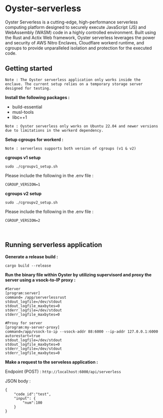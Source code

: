 # Oyster-serverless

Oyster Serverless is a cutting-edge, high-performance serverless computing platform designed to securely execute JavaScript (JS) and WebAssembly (WASM) code in a highly controlled environment. Built using the Rust and Actix Web framework, Oyster serverless leverages the power and security of AWS Nitro Enclaves, Cloudflare workerd runtime, and cgroups to provide unparalleled isolation and protection for the executed code.

## Getting started

`Note : The Oyster serverless application only works inside the enclave. The current setup relies on a temporary storage server designed for testing.`

<b>Install the following packages : </b>

* build-essential 
* musl-tools
* libc++1

`Note : Oyster serverless only works on Ubuntu 22.04 and newer versions due to limitations in the workerd dependency.`

<b>Setup cgroups for workerd :</b>

`Note : serverless supports both version of cgroups (v1 & v2)`

<b>cgroups v1 setup</b>
```
sudo ./cgroupv1_setup.sh
```

Please include the following in the .env file : 

```
CGROUP_VERSION=1
```

<b>cgroups v2 setup</b>
```
sudo ./cgroupv2_setup.sh
```

Please include the following in the .env file : 

```
CGROUP_VERSION=2
```


</br>

## Running serverless application

<b>Generate a release build :</b>

```
cargo build --release
```

<b>Run the binary file within Oyster by utilizing supervisord and proxy the server using a vsock-to-IP proxy : </b>
```
#Server
[program:server]
command= /app/serverlessrust
stdout_logfile=/dev/stdout
stdout_logfile_maxbytes=0
stderr_logfile=/dev/stdout
stderr_logfile_maxbytes=0

#Proxy for server
[program:my-server-proxy]
command=/app/vsock-to-ip --vsock-addr 88:6000 --ip-addr 127.0.0.1:6000
autorestart=true
stdout_logfile=/dev/stdout
stdout_logfile_maxbytes=0
stderr_logfile=/dev/stdout
stderr_logfile_maxbytes=0
```

<b>Make a request to the serveless application :</b>

Endpoint (POST) : `http://localhost:6000/api/serverless`

JSON body :

```
{
    "code_id":"test",
    "input": {
        "num":100
    }
}
```
